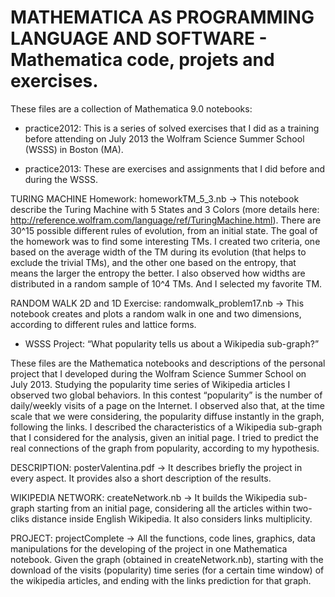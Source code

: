 # MATHEMATICA AS PROGRAMMING LANGUAGE AND SOFTWARE - Mathematica code, projets and exercises.

These files are a collection of Mathematica 9.0 notebooks: 

- practice2012: 
This is a series of solved exercises that I did as a training before attending on July 2013 the Wolfram Science Summer School (WSSS) in Boston (MA).

- practice2013:
These are exercises and assignments that I did before and during the WSSS.

TURING MACHINE Homework:
homeworkTM_5_3.nb -> This notebook describe the Turing Machine with 5 States and 3 Colors (more details here: http://reference.wolfram.com/language/ref/TuringMachine.html). There are 30^15 possible different rules of evolution, from an initial state. The goal of the homework was to find some interesting TMs. I created two criteria, one based on the average width of the TM during its evolution (that helps to exclude the trivial TMs), and the other one based on the entropy, that means the larger the entropy the better. I also observed how widths are distributed in a random sample of 10^4 TMs. And I selected my favorite TM.

RANDOM WALK 2D and 1D Exercise:
randomwalk_problem17.nb -> This notebook creates and plots a random walk in one and two dimensions, according to different rules and lattice forms.

- WSSS Project: 
“What popularity tells us about a Wikipedia sub-graph?”

These files are the Mathematica notebooks and descriptions of the personal project that I developed during the Wolfram Science Summer School on July 2013. Studying the popularity time series of Wikipedia articles I observed two global behaviors. In this contest “popularity” is the number of daily/weekly visits of a page on the Internet. I observed also that, at the time scale that we were considering, the popularity diffuse instantly in the graph, following the links. I described the characteristics of a Wikipedia sub-graph that I considered for the analysis, given an initial page. I tried to predict the real connections of the graph from popularity, according to my hypothesis. 

DESCRIPTION: posterValentina.pdf -> It describes briefly the project in every aspect. It provides also a short description of the results.

WIKIPEDIA NETWORK: createNetwork.nb -> It builds the Wikipedia sub-graph starting from an initial page, considering all the articles within two-cliks distance inside English Wikipedia. It also considers links multiplicity.

PROJECT: projectComplete -> All the functions, code lines, graphics, data manipulations for the developing of the project in one Mathematica notebook. Given the graph (obtained in createNetwork.nb), starting with the download of the visits (popularity) time series (for a certain time window) of the wikipedia articles, and ending with the links prediction for that graph.

